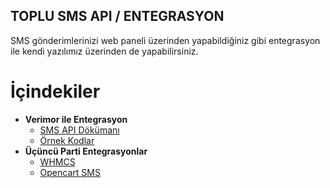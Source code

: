 **TOPLU SMS API / ENTEGRASYON** 
----
SMS gönderimlerinizi web paneli üzerinden yapabildiğiniz gibi entegrasyon ile kendi yazılımız üzerinden de yapabilirsiniz.

# İçindekiler
* **Verimor ile Entegrasyon**
  * [SMS API Dökümanı](https://github.com/verimor/SMS-API/blob/master/user_guide.md)
  * [Örnek Kodlar](https://github.com/verimor/SMS-API/tree/master/sample_codes)
* **Üçüncü Parti Entegrasyonlar**
  * [WHMCS](https://github.com/verimor/SMS-API/tree/master/integrations/whmcs)
  * [Opencart SMS](https://github.com/verimor/SMS-API/tree/master/integrations/opencart-sms)
